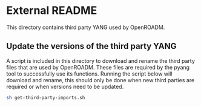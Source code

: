 # External README

This directory contains third party YANG used by OpenROADM.

## Update the versions of the third party YANG

A script is included in this directory to download and rename the third party files that are used by OpenROADM.  These files are required by the pyang tool to successfully use its functions.  Running the script below will download and rename, this should only be done when new third parties are required or when versions need to be updated.

````bash
sh get-third-party-imports.sh
````
